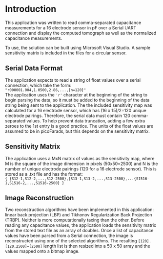 # Introduction 
This application was written to read comma-separated capacitance measurements for a 16 electrode sensor in pF over a Serial UART connection and display the computed tomograph as well as the normalized capacitance measurements.  
  
To use, the solution can be built using Microsoft Visual Studio. A sample sensitivity matrix is included in the files for a circular sensor. 
## Serial Data Format
The application expects to read a string of float values over a serial connection, which take the form:  
``
"r000001.004,1.0500,2.86,...,{n=120}"
``  
The application uses the `` 'r' `` character at the beginning of the string to begin parsing the data, so it must be added to the beginning of the data string being sent to the application. The the included sensitivity map was calculated for a 16 electrode sensor, which has (16 x 15)/2=120 unique electrode pairings. Therefore, the serial data must contain 120 comma-separated values. To help prevent data truncation, adding a few extra zeroes to the 1st entry is a good practice. The units of the float values are assumed to be in picoFarads, but this depends on the sensitivity matrix.
## Sensitivity Matrix
The application uses a MxN matrix of values as the sensitivity map, where M is the square of the image dimension in pixels (50x50=2500) and N is the number of unique electrode pairings (120 for a 16 electrode sensor). This is stored as a .txt file and has the format:  
``
{
  {S12-1,S12-2,...,S12-2500},{S13-1,S13-2,...,S13-2500},...{S1516-1,S1516-2,...,S1516-2500}
}
``
## Image Reconstruction
Two reconstruction algorithms have been implemented in this application: linear back projection (LBP) and Tikhonov Regularization Back Projection (TRBP). Neither is more computationally taxing than the other. Before reading any capacitance values, the application loads the sensitivity matrix from the stored text file as an array of doubles. Once a list of capacitance values have been parsed from a Serial connection, the image is reconstructed using one of the selected algorithms. The resulting ``[120].[120,2500]=[2500]`` length list is then resized into a 50 x 50 array and the values mapped onto a bitmap image. 
